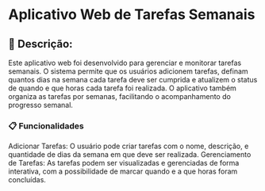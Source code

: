 #  Aplicativo Web de Tarefas Semanais
## 🚀 Descrição:
Este aplicativo web foi desenvolvido para gerenciar e monitorar tarefas semanais. O sistema permite que os usuários adicionem tarefas, definam quantos dias na semana cada tarefa deve ser cumprida e atualizem o status de quando e que horas cada tarefa foi realizada. O aplicativo também organiza as tarefas por semanas, facilitando o acompanhamento do progresso semanal.

### 📋  Funcionalidades
Adicionar Tarefas: O usuário pode criar tarefas com o nome, descrição, e quantidade de dias da semana em que deve ser realizada.
Gerenciamento de Tarefas: As tarefas podem ser visualizadas e gerenciadas de forma interativa, com a possibilidade de marcar quando e a que horas foram concluídas.
